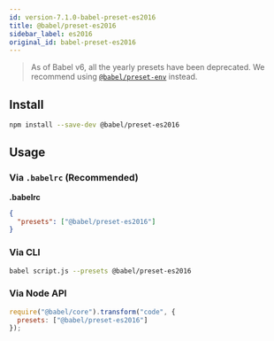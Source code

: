 ```yaml
---
id: version-7.1.0-babel-preset-es2016
title: @babel/preset-es2016
sidebar_label: es2016
original_id: babel-preset-es2016
---
```


> As of Babel v6, all the yearly presets have been deprecated.
> We recommend using [`@babel/preset-env`](preset-env.md) instead.

## Install

```sh
npm install --save-dev @babel/preset-es2016
```

## Usage

### Via `.babelrc` (Recommended)

**.babelrc**

```json
{
  "presets": ["@babel/preset-es2016"]
}
```

### Via CLI

```sh
babel script.js --presets @babel/preset-es2016
```

### Via Node API

```javascript
require("@babel/core").transform("code", {
  presets: ["@babel/preset-es2016"]
});
```

